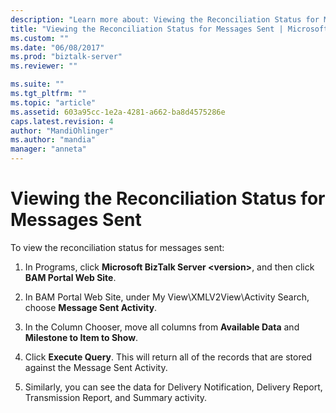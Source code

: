 ```yaml
---
description: "Learn more about: Viewing the Reconciliation Status for Messages Sent"
title: "Viewing the Reconciliation Status for Messages Sent | Microsoft Docs"
ms.custom: ""
ms.date: "06/08/2017"
ms.prod: "biztalk-server"
ms.reviewer: ""

ms.suite: ""
ms.tgt_pltfrm: ""
ms.topic: "article"
ms.assetid: 603a95cc-1e2a-4281-a662-ba8d4575286e
caps.latest.revision: 4
author: "MandiOhlinger"
ms.author: "mandia"
manager: "anneta"
---
```

# Viewing the Reconciliation Status for Messages Sent
To view the reconciliation status for messages sent:  
  
1.  In Programs, click **Microsoft BizTalk Server \<version\>**, and then click **BAM Portal Web Site**.  
  
2.  In BAM Portal Web Site, under My View\XMLV2View\Activity Search, choose **Message Sent Activity**.  
  
3.  In the Column Chooser, move all columns from **Available Data** and **Milestone to Item to Show**.  
  
4.  Click **Execute Query**. This will return all of the records that are stored against the Message Sent Activity.  
  
5.  Similarly, you can see the data for Delivery Notification, Delivery Report, Transmission Report, and Summary activity.
